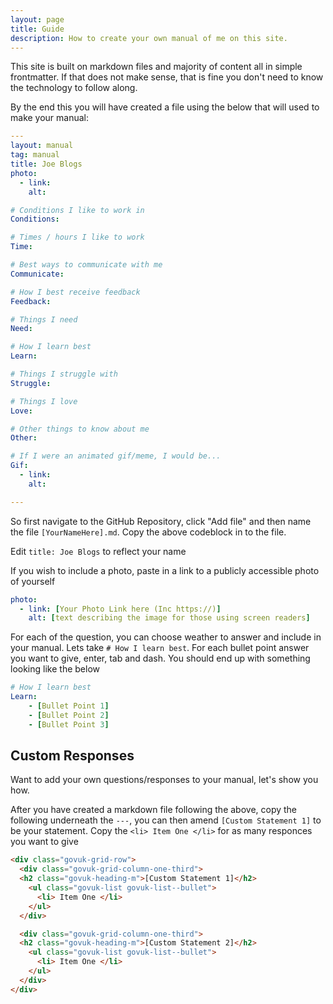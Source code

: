 ```yaml
---
layout: page
title: Guide
description: How to create your own manual of me on this site.
---
```



This site is built on markdown files and majority of content all in simple frontmatter. If that does not make sense, that is fine you don't need to know the technology to follow along.

By the end this you will have created a file using the below that will used to make your manual:
```YAML
---
layout: manual
tag: manual
title: Joe Blogs 
photo:
  - link: 
    alt: 

# Conditions I like to work in
Conditions:

# Times / hours I like to work
Time:

# Best ways to communicate with me
Communicate:

# How I best receive feedback
Feedback:

# Things I need
Need:

# How I learn best
Learn:

# Things I struggle with
Struggle:

# Things I love
Love:

# Other things to know about me
Other:

# If I were an animated gif/meme, I would be...
Gif:
  - link: 
    alt: 

---
```

So first navigate to the GitHub Repository, click "Add file" and then name the file `[YourNameHere].md`. Copy the above codeblock in to the file.

Edit `title: Joe Blogs` to reflect your name

If you wish to include a photo, paste in a link to a publicly accessible photo of yourself 
```yaml
photo:
  - link: [Your Photo Link here (Inc https://)]
    alt: [text describing the image for those using screen readers] 
```
For each of the question, you can choose weather to  answer and include in your manual. Lets take `# How I learn best`. For each bullet point answer you want to give, enter, tab and dash. You should end up with something looking like the below
```yaml
# How I learn best
Learn:
    - [Bullet Point 1]
    - [Bullet Point 2]
    - [Bullet Point 3]

```


## Custom Responses
Want to add your own questions/responses to your manual, let's show you how.

After you have created a markdown file following the above, copy the following underneath the `---`, you can then amend `[Custom Statement 1]` to be your statement. Copy the `<li> Item One </li>` for as many responces you want to give
```html
<div class="govuk-grid-row">
  <div class="govuk-grid-column-one-third">
  <h2 class="govuk-heading-m">[Custom Statement 1]</h2>
    <ul class="govuk-list govuk-list--bullet">   
      <li> Item One </li>
    </ul>
  </div>

  <div class="govuk-grid-column-one-third">
  <h2 class="govuk-heading-m">[Custom Statement 2]</h2>
    <ul class="govuk-list govuk-list--bullet">   
      <li> Item One </li>
    </ul>
  </div>
</div>
```